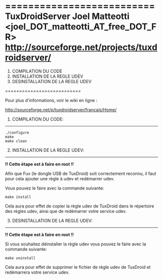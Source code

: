 ﻿==========================
TuxDroidServer
Joel Matteotti <joel_DOT_matteotti_AT_free_DOT_FR>
http://sourceforge.net/projects/tuxdroidserver/
==========================

1. COMPILATION DU CODE
2. INSTALLATION DE LA REGLE UDEV
3. DESINSTALLATION DE LA REGLE UDEV

===========================


Pour plus d'informations, voir le wiki en ligne :

http://sourceforge.net/p/tuxdroidserver/francais/Home/


1. COMPILATION DU CODE:
------------------------

    ./configure
    make
    make clean


2. INSTALLATION DE LA REGLE UDEV:
---------------------------------

**!! Cette étape est à faire en root !!**

Afin que Fux (le dongle USB de TuxDroid) soit correctement reconnu, il faut pour
cela ajouter une règle à udev et redémarrer udev.

Vous pouvez le faire avec la commande suivante:


    make install


Cela aura pour effet de copier la règle udev de TuxDroid dans le répertoire des
règles udev, ainsi que de redémarrer votre service udev.



3. DESINSTALLATION DE LA REGLE UDEV:
------------------------------------

**!! Cette étape est à faire en root !!**

Si vous souhaitez déinstaller la règle udev vous pouvez le faire avec la
commande suivante:

    make uninstall


Cela aura pour effet de supprimer le fichier de règle udev de TuxDroid et
redémarrera votre service udev.
